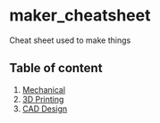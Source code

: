 # maker_cheatsheet
Cheat sheet used to make things

## Table of content
1. [Mechanical](./mechanical/README.md)
1. [3D Printing](./3d_printing/README.md)
1. [CAD Design](./cad_design/README.md)
